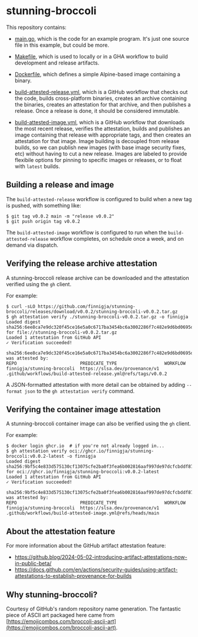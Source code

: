 # stunning-broccoli

This repository contains:

* [main.go](main.go), which is the code for an example program. It's just one source file in this example, but could be more.

* [Makefile](Makefile), which is used to locally or in a GHA workflow to build development and release artifacts.

* [Dockerfile](Dockerfile), which defines a simple Alpine-based image containing a binary.

* [build-attested-release.yml](.github/workflows/build-attested-release.yml), which is a GitHub workflow that checks out the code, builds cross-platform binaries, creates an archive containing the binaries, creates an attestation for that archive, and then publishes a release. Once a release is done, it should be considered immutable.

* [build-attested-image.yml](.github/workflows/build-attested-image.yml), which is a GitHub workflow that downloads the most recent release, verifies the attestation, builds and publishes an image containing that release with appropriate tags, and then creates an attestation for that image. Image building is decoupled from release builds, so we can publish new images (with base image security fixes, etc) without having to cut a new release. Images are labeled to provide flexibile options for pinning to specific images or releases, or to float with `latest` builds.

## Building a release and image

The `build-attested-release` workflow is configured to build when a new tag is pushed, with something like:
```
$ git tag v0.0.2 main -m "release v0.0.2"
$ git push origin tag v0.0.2
```

The `build-attested-image` workflow is configured to run when the `build-attested-release` workflow completes, on schedule once a week, and on demand via dispatch.

## Verifying the release archive attestation

A stunning-broccoli release archive can be downloaded and the attestation verified using the `gh` client.

For example:
```
$ curl -sLO https://github.com/finnigja/stunning-broccoli/releases/download/v0.0.2/stunning-broccoli-v0.0.2.tar.gz
$ gh attestation verify ./stunning-broccoli-v0.0.2.tar.gz -o finnigja
Loaded digest sha256:6ee8ca7e9dc320f45ce16e5a0c6717ba3454bc6a3002286f7c482e9d6bd0695d for file://stunning-broccoli-v0.0.2.tar.gz
Loaded 1 attestation from GitHub API
✓ Verification succeeded!

sha256:6ee8ca7e9dc320f45ce16e5a0c6717ba3454bc6a3002286f7c482e9d6bd0695d was attested by:
REPO                        PREDICATE_TYPE                  WORKFLOW
finnigja/stunning-broccoli  https://slsa.dev/provenance/v1  .github/workflows/build-attested-release.yml@refs/tags/v0.0.2
```

A JSON-formatted attestation with more detail can be obtained by adding `--format json` to the `gh attestation verify` command.

## Verifying the container image attestation

A stunning-broccoli container image can also be verified using the `gh` client.

For example:
```
$ docker login ghcr.io  # if you're not already logged in...
$ gh attestation verify oci://ghcr.io/finnigja/stunning-broccoli:v0.0.2-latest -o finnigja
Loaded digest sha256:9bf5c4e833d575130cf13075cfe2ba0f3fea6b002816aaf997de97dcfcbddf87 for oci://ghcr.io/finnigja/stunning-broccoli:v0.0.2-latest
Loaded 1 attestation from GitHub API
✓ Verification succeeded!

sha256:9bf5c4e833d575130cf13075cfe2ba0f3fea6b002816aaf997de97dcfcbddf87 was attested by:
REPO                        PREDICATE_TYPE                  WORKFLOW
finnigja/stunning-broccoli  https://slsa.dev/provenance/v1  .github/workflows/build-attested-image.yml@refs/heads/main
```

## About the attestation feature

For more information about the GitHub artifact attestation feature:
* https://github.blog/2024-05-02-introducing-artifact-attestations-now-in-public-beta/
* https://docs.github.com/en/actions/security-guides/using-artifact-attestations-to-establish-provenance-for-builds

## Why stunning-broccoli?

Courtesy of GitHub's random repository name generation. The fantastic piece of ASCII art packaged here came from [https://emojicombos.com/broccoli-ascii-art](https://emojicombos.com/broccoli-ascii-art).
